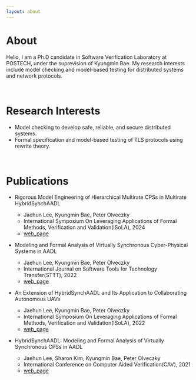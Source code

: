 ```yaml
---
layout: about 
---
```


# About 
Hello, I am a Ph.D candidate in Software Verification Laboratory at POSTECH, 
under the suprevision of Kyungmin Bae. 
My research interests include model checking and model-based testing for 
distributed systems and network protocols.

<br/>

# Research Interests
* Model checking to develop safe, reliable, and secure distributed systems.
* Formal specification and model-based testing of TLS protocols using rewrite theory. 

<br/>

# Publications
* Rigorous Model Engineering of Hierarchical Multirate CPSs in Multirate HybridSynchAADL
  * Jaehun Lee, Kyungmin Bae, Peter Olveczky
  * International Symposium On Leveraging Applications of Formal Methods, Verification and Validation(ISoLA), 2024
  * [web_page](https://hybridsynchaadl.github.io/artifact/isola2024/)

* Modeling and Formal Analysis of Virtually Synchronous Cyber-Physical Systems in AADL
  * Jaehun Lee, Kyungmin Bae, Peter Olveczky
  * International Journal on Software Tools for Technology Transfer(STTT), 2022
  * [web_page](https://hybridsynchaadl.github.io/artifact/sttt2021/)

* An Extension of HybridSynchAADL and Its Application to Collaborating Autonomous UAVs
  * Jaehun Lee, Kyungmin Bae, Peter Olveczky
  * International Symposium On Leveraging Applications of Formal Methods, Verification and Validation(ISoLA), 2022
  * [web_page](https://hybridsynchaadl.github.io/artifact/isola2022/)

* HybridSynchAADL: Modeling and Formal Analysis of Virtually Synchronous CPSs in AADL
  * Jaehun Lee, Sharon Kim, Kyungmin Bae, Peter Olveczky
  * International Conference on Computer Aided Verification(CAV), 2021
  * [web_page](https://hybridsynchaadl.github.io/artifact/cav2021/)
